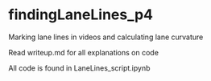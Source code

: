 # findingLaneLines_p4
Marking lane lines in videos and calculating lane curvature

Read writeup.md for all explanations on code

All code is  found in LaneLines_script.ipynb

